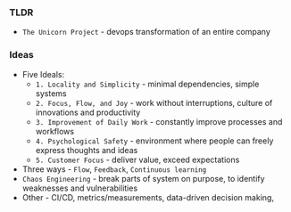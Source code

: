 ### TLDR
* `The Unicorn Project` - devops transformation of an entire company

### Ideas
* Five Ideals:
    * `1. Locality and Simplicity` - minimal dependencies, simple systems
    * `2. Focus, Flow, and Joy` - work without interruptions, culture of innovations and productivity
    * `3. Improvement of Daily Work` - constantly improve processes and workflows
    * `4. Psychological Safety` - environment where people can freely express thoughts and ideas
    * `5. Customer Focus` - deliver value, exceed expectations
* Three ways - `Flow`, `Feedback`, `Continuous learning`
* `Chaos Engineering` - break parts of system on purpose, to identify weaknesses and vulnerabilities
* Other - CI/CD, metrics/measurements, data-driven decision making, 
